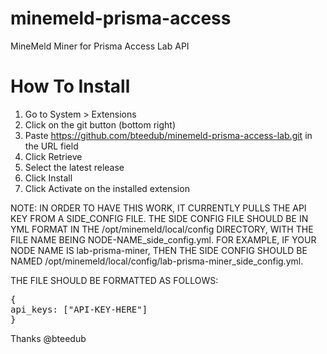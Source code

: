 # minemeld-prisma-access

MineMeld Miner for Prisma Access Lab API

# How To Install

1. Go to System > Extensions
2. Click on the git button (bottom right)
3. Paste https://github.com/bteedub/minemeld-prisma-access-lab.git in the URL field
4. Click Retrieve
5. Select the latest release
6. Click Install
7. Click Activate on the installed extension

NOTE:  IN ORDER TO HAVE THIS WORK, IT CURRENTLY PULLS THE API KEY FROM A SIDE_CONFIG FILE.  THE SIDE CONFIG FILE SHOULD BE IN YML FORMAT IN THE /opt/minemeld/local/config DIRECTORY, WITH THE FILE NAME BEING NODE-NAME_side_config.yml.  FOR EXAMPLE, IF YOUR NODE NAME IS lab-prisma-miner, THEN THE SIDE CONFIG SHOULD BE NAMED /opt/minemeld/local/config/lab-prisma-miner_side_config.yml.
  
THE FILE SHOULD BE FORMATTED AS FOLLOWS:
<pre>
{
api_keys: ["API-KEY-HERE"]
}
</pre>
Thanks @bteedub
